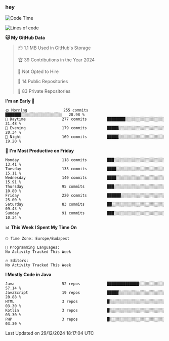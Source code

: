 ### hey

<!--START_SECTION:waka-->
![Code Time](http://img.shields.io/badge/Code%20Time-1%2C037%20hrs%202%20mins-blue)

![Lines of code](https://img.shields.io/badge/From%20Hello%20World%20I%27ve%20Written-1.1%20million%20lines%20of%20code-blue)

**🐱 My GitHub Data** 

> 📦 1.1 MB Used in GitHub's Storage 
 > 
> 🏆 39 Contributions in the Year 2024
 > 
> 🚫 Not Opted to Hire
 > 
> 📜 14 Public Repositories 
 > 
> 🔑 83 Private Repositories 
 > 
**I'm an Early 🐤** 

```text
🌞 Morning                255 commits         ███████░░░░░░░░░░░░░░░░░░   28.98 % 
🌆 Daytime                277 commits         ████████░░░░░░░░░░░░░░░░░   31.48 % 
🌃 Evening                179 commits         █████░░░░░░░░░░░░░░░░░░░░   20.34 % 
🌙 Night                  169 commits         █████░░░░░░░░░░░░░░░░░░░░   19.20 % 
```
📅 **I'm Most Productive on Friday** 

```text
Monday                   118 commits         ███░░░░░░░░░░░░░░░░░░░░░░   13.41 % 
Tuesday                  133 commits         ████░░░░░░░░░░░░░░░░░░░░░   15.11 % 
Wednesday                140 commits         ████░░░░░░░░░░░░░░░░░░░░░   15.91 % 
Thursday                 95 commits          ███░░░░░░░░░░░░░░░░░░░░░░   10.80 % 
Friday                   220 commits         ██████░░░░░░░░░░░░░░░░░░░   25.00 % 
Saturday                 83 commits          ██░░░░░░░░░░░░░░░░░░░░░░░   09.43 % 
Sunday                   91 commits          ███░░░░░░░░░░░░░░░░░░░░░░   10.34 % 
```


📊 **This Week I Spent My Time On** 

```text
🕑︎ Time Zone: Europe/Budapest

💬 Programming Languages: 
No Activity Tracked This Week

🔥 Editors: 
No Activity Tracked This Week
```

**I Mostly Code in Java** 

```text
Java                     52 repos            ██████████████░░░░░░░░░░░   57.14 % 
JavaScript               19 repos            █████░░░░░░░░░░░░░░░░░░░░   20.88 % 
HTML                     3 repos             █░░░░░░░░░░░░░░░░░░░░░░░░   03.30 % 
Kotlin                   3 repos             █░░░░░░░░░░░░░░░░░░░░░░░░   03.30 % 
PHP                      3 repos             █░░░░░░░░░░░░░░░░░░░░░░░░   03.30 % 
```




 Last Updated on 29/12/2024 18:17:04 UTC
<!--END_SECTION:waka-->
